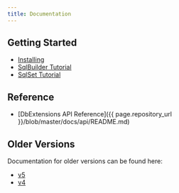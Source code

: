 ```yaml
---
title: Documentation
---
```


Getting Started
---------------
- [Installing](installing.html)
- [SqlBuilder Tutorial](SqlBuilder.html)
- [SqlSet Tutorial](SqlSet.html)

Reference
---------
- [DbExtensions API Reference]({{ page.repository_url }}/blob/master/docs/api/README.md)

Older Versions
--------------
Documentation for older versions can be found here:

- [v5](/blob/v5/docs/README.md)
- [v4](/blob/v4/docs/README.md)
